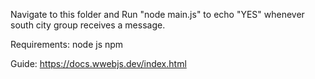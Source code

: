 Navigate to this folder and Run "node main.js" to echo "YES" whenever south city group receives a message.

Requirements:
node js
npm

Guide:
https://docs.wwebjs.dev/index.html

